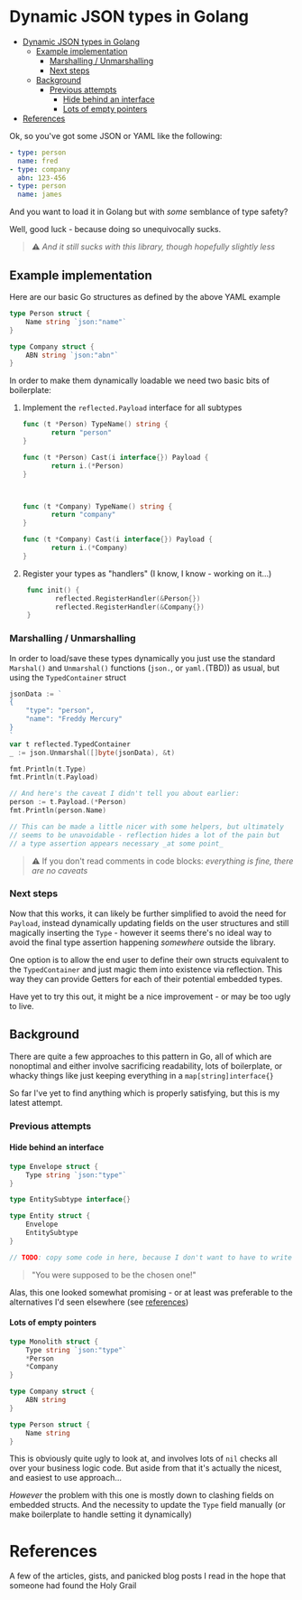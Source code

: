 # Dynamic JSON types in Golang

- [Dynamic JSON types in Golang](#dynamic-json-types-in-golang)
	- [Example implementation](#example-implementation)
		- [Marshalling / Unmarshalling](#marshalling--unmarshalling)
		- [Next steps](#next-steps)
	- [Background](#background)
		- [Previous attempts](#previous-attempts)
			- [Hide behind an interface](#hide-behind-an-interface)
			- [Lots of empty pointers](#lots-of-empty-pointers)
- [References](#references)

Ok, so you've got some JSON or YAML like the following:

```yaml
- type: person
  name: fred
- type: company
  abn: 123-456
- type: person
  name: james
```

And you want to load it in Golang but with _some_ semblance of type safety?

Well, good luck - because doing so unequivocally sucks.

> :warning: _And it still sucks with this library, though hopefully slightly less_

## Example implementation

Here are our basic Go structures as defined by the above YAML example

```go
type Person struct {
	Name string `json:"name"`
}

type Company struct {
	ABN string `json:"abn"`
}
```

In order to make them dynamically loadable we need two basic bits of boilerplate:

1. Implement the `reflected.Payload` interface for all subtypes
	 ```go
	 func (t *Person) TypeName() string {
			return "person"
	 }

	 func (t *Person) Cast(i interface{}) Payload {
			return i.(*Person)
	 }



	 func (t *Company) TypeName() string {
			return "company"
	 }

	 func (t *Company) Cast(i interface{}) Payload {
			return i.(*Company)
	 }
	 ```
2. Register your types as "handlers" (I know, I know - working on it...)
	```go
	 func init() {
			reflected.RegisterHandler(&Person{})
			reflected.RegisterHandler(&Company{})
	 }
	```

### Marshalling / Unmarshalling

In order to load/save these types dynamically you just use the standard `Marshal()` and `Unmarshal()` functions (`json.`, or `yaml.`(TBD)) as usual, but using the `TypedContainer` struct

```go
jsonData := `
{
	"type": "person",
	"name": "Freddy Mercury"
}   	
`
var t reflected.TypedContainer
_ := json.Unmarshal([]byte(jsonData), &t)

fmt.Println(t.Type)
fmt.Println(t.Payload)

// And here's the caveat I didn't tell you about earlier:
person := t.Payload.(*Person)
fmt.Println(person.Name)  

// This can be made a little nicer with some helpers, but ultimately
// seems to be unavoidable - reflection hides a lot of the pain but
// a type assertion appears necessary _at some point_
```

> :warning: If you don't read comments in code blocks: _everything is fine, there are no caveats_


### Next steps

Now that this works, it can likely be further simplified to avoid the need for `Payload`, instead dynamically updating fields on the user structures and still magically inserting the `Type` - however it seems there's no ideal way to avoid the final type assertion happening _somewhere_ outside the library.

One option is to allow the end user to define their own structs equivalent to
the `TypedContainer` and just magic them into existence via reflection.  This way they can provide Getters for each of their potential embedded types.

Have yet to try this out, it might be a nice improvement - or may be too ugly to live.

## Background

There are quite a few approaches to this pattern in Go, all of which are nonoptimal and either involve sacrificing readability, lots of boilerplate, or whacky things like just keeping everything in a `map[string]interface{}`

So far I've yet to find anything which is properly satisfying, but this is my latest attempt.

### Previous attempts

#### Hide behind an interface

```go
type Envelope struct {
	Type string `json:"type"`
}

type EntitySubtype interface{}

type Entity struct {
	Envelope
	EntitySubtype
}

// TODO: copy some code in here, because I don't want to have to write it again
```

> "You were supposed to be the chosen one!"

Alas, this one looked somewhat promising - or at least was preferable to the alternatives I'd seen elsewhere (see [references](#references))

#### Lots of empty pointers

```go
type Monolith struct {
	Type string `json:"type"`
	*Person
	*Company
}

type Company struct {
	ABN string
}

type Person struct {
	Name string
}
```

This is obviously quite ugly to look at, and involves lots of `nil` checks all over your business logic code.  But aside from that it's actually the nicest, and easiest to use approach...

*However* the problem with this one is mostly down to clashing fields on embedded structs.  And the necessity to update the `Type` field manually (or make boilerplate to handle setting it dynamically)



# References

A few of the articles, gists, and panicked blog posts I read in the hope that someone had found the Holy Grail